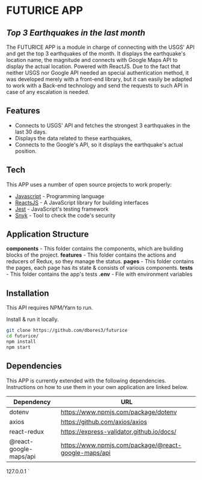 # FUTURICE APP
## _Top 3 Earthquakes in the last month_


The FUTURICE APP is a module in charge of connecting with the USGS' API and get the top 3 earthquakes of the month. It displays the earthquake's location name, the magnitude and connects with Google Maps API to display the actual location. Powered with ReactJS. Due to the fact that neither USGS nor Google API needed an special authentication method, it was developed merely with a front-end library, but it can easily be adapted to work with a Back-end technology and send the requests to such API in case of any escalation is needed.

## Features

- Connects to USGS' API and fetches the strongest 3 earthquakes in the last 30 days.
- Displays the data related to these earthquakes,
- Connects to the Google's API, so it displays the earthquake's actual position.

## Tech

This APP uses a number of open source projects to work properly:

- [Javascript](https://www.javascript.com/) - Programming language
- [ReactsJS](https://reactjs.org/) - A JavaScript library for building interfaces
- [Jest](https://jestjs.io/) - JavaScript's testing framework
- [Snyk](https://snyk.io/) - Tool to check the code's security

## Application Structure
__components__ - This folder contains the components, which are building blocks of the project.
__features__ - This folder contains the actions and reducers of Redux, so they manage the status.
__pages__ - This folder contains the pages, each page has its state & consists of various components.
__tests__ - This folder contains the app's tests
__.env__ - File with environment variables
## Installation

This API requires NPM/Yarn to run.

Install & run it locally.

```sh
git clone https://github.com/dbores3/futurice
cd futurice/
npm install
npm start
```

## Dependencies

This APP is currently extended with the following dependencies.
Instructions on how to use them in your own application are linked below.

| Dependency | URL |
| ------ | ------ |
| dotenv | https://www.npmjs.com/package/dotenv |
| axios | https://github.com/axios/axios |
| react-redux | https://express-validator.github.io/docs/ |
| @react-google-maps/api | https://www.npmjs.com/package/@react-google-maps/api |

127.0.0.1
`